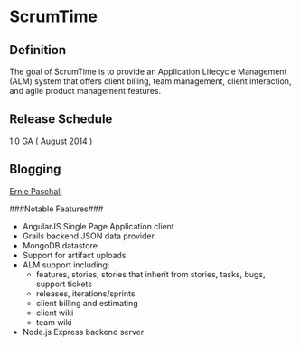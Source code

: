 ScrumTime 
=============

Definition
------
The goal of ScrumTime is to provide an Application Lifecycle Management (ALM) system that offers client billing, team management, client interaction, and agile product management features.

Release Schedule
----------------
1.0 GA ( August 2014 )

Blogging
--------
[Ernie Paschall](http://erniepaschall.com/ "Ernie Paschall")

###Notable Features###

* AngularJS Single Page Application client
* Grails backend JSON data provider
* MongoDB datastore
* Support for artifact uploads
* ALM support including:
	* features, stories, stories that inherit from stories, tasks, bugs, support tickets
	* releases, iterations/sprints
	* client billing and estimating
	* client wiki
	* team wiki
* Node.js Express backend server

